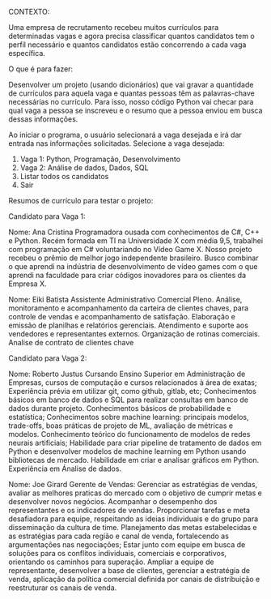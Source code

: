 CONTEXTO:

  Uma empresa de recrutamento recebeu muitos currículos
para determinadas vagas e agora precisa classificar
quantos candidatos tem o perfil necessário e quantos
candidatos estão concorrendo a cada vaga específica.

O que é para fazer:

  Desenvolver um projeto (usando dicionários) que vai gravar
a quantidade de currículos para aquela vaga e quantas
pessoas têm as palavras-chave necessárias no currículo.
Para isso, nosso código Python vai checar para qual vaga a
pessoa se inscreveu e o resumo que a pessoa enviou em
busca dessas informações.

Ao iniciar o programa, o usuário selecionará a vaga desejada e irá dar entrada nas informações solicitadas.
     Selecione a vaga desejada: 

1. Vaga 1: Python, Programação, Desenvolvimento
2. Vaga 2: Análise de dados, Dados, SQL        
3. Listar todos os candidatos
4. Sair

Resumos de currículo para testar o projeto:

Candidato para Vaga 1:

Nome: Ana Cristina
Programadora ousada com conhecimentos de C#, C++ e Python. Recém formada em TI na Universidade X com média 9,5, trabalhei com programação em C# voluntariando no Vídeo Game X. Nosso projeto recebeu o prêmio de melhor jogo independente brasileiro. Busco combinar o que aprendi na indústria de desenvolvimento  de vídeo games com o que aprendi na faculdade para criar códigos inovadores para os clientes da Empresa X.

Nome: Eiki Batista
Assistente Administrativo Comercial Pleno. Análise, monitoramento e acompanhamento da carteira de clientes chaves, para controle de vendas e acompanhamento de satisfação. Elaboração e emissão de planilhas e relatórios gerenciais. Atendimento e suporte aos vendedores e representantes externos. Organização de rotinas comerciais. Analise de contrato de clientes chave


Candidato para Vaga 2:

Nome: Roberto Justus
Cursando Ensino Superior em Administração de Empresas, cursos de computação e cursos relacionados à área de exatas; Experiência prévia em utilizar git, como github, gitlab, etc; Conhecimentos básicos em banco de dados e SQL para realizar consultas em banco de dados durante projeto. Conhecimentos básicos de probabilidade e estatística; Conhecimentos sobre machine learning: principais modelos, trade-offs, boas práticas de projeto de ML, avaliação de métricas e modelos. Conhecimento teórico do funcionamento de modelos de redes neurais artificiais; Habilidade para criar pipeline de tratamento de dados em Python e desenvolver modelos de machine learning em Python usando bibliotecas de mercado. Habilidade em criar e analisar gráficos em Python. Experiência em Ánalise de dados.

Nome: Joe Girard
Gerente de Vendas: Gerenciar as estratégias de vendas, avaliar as melhores praticas do mercado com o objetivo de cumprir metas e desenvolver novos negócios. Acompanhar o desempenho dos representantes e os indicadores de vendas. Proporcionar tarefas e meta desafiadora para equipe, respeitando as ideias individuais e do grupo para disseminação da cultura de time. Planejamento das metas estabelecidas e as estratégias para cada região e canal de venda, fortalecendo as argumentações nas negociações; Estar junto com equipe em busca de soluções para os conflitos individuais, comerciais e corporativos, orientando os caminhos para superação. Ampliar a equipe de representante, desenvolver a base de clientes, gerenciar a estratégia de venda, aplicação da política comercial definida por canais de distribuição e reestruturar os canais de venda.
